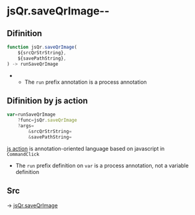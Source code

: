 # jsQr.saveQrImage--

## Difinition

```js.js
function jsQr.saveQrImage(
	${srcQrStrString},
	${savePathString},
) -> runSaveQrImage
```

- - The `run` prefix annotation is a process annotation


## Difinition by js action

```js.js
var=runSaveQrImage
	?func=jsQr.saveQrImage
	?args=
		&srcQrStrString=
		&savePathString=
```

[js action](#) is annotation-oriented language based on javascript in `CommandClick`

- The `run` prefix definition on `var` is a process annotation, not a variable definition

## Src

-> [jsQr.saveQrImage](https://github.com/puutaro/CommandClick/blob/master/app/src/main/java/com/puutaro/commandclick/fragment_lib/terminal_fragment/js_interface/qr/JsQr.kt#L242)


